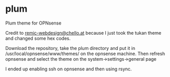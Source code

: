 # plum
Plum theme for OPNsense

Credit to remic-webdesign@chello.at because I just took the tukan theme and changed some hex codes.

Download the repository, take the plum directory and put it in /usr/local/opnsense/www/themes/ on the opnsense machine.
Then refresh opnsense and select the theme on the system->settings->general page

I ended up enabling ssh on opnsense and then using rsync.
